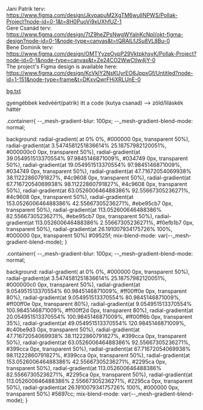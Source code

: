 Jani Patrik terv: https://www.figma.com/design/JkvpapuM2XgTM6wulINPWS/Pollak-Project?node-id=0-1&t=8H0PuoVi9xUXhfUZ-1 \
Gere Csanád terv: https://www.figma.com/design/7tZ9heZPsNwgWYalnKcNpI/okt-figma-design?node-id=0-1&node-type=canvas&t=tQRAlLfJSu8VL8Bu-0 \
Bene Dominik terv: https://www.figma.com/design/OMTYyzeOvpP29VktpkhsyK/Pollak-Project?node-id=0-1&node-type=canvas&t=Ze24CO2WwCtIw4jY-0 \
The project's Figma design is available here: https://www.figma.com/design/KcVklY2NsKUyrEO6JppxGf/Untitled?node-id=1-151&node-type=frame&t=DKxvQwrFHjXRLUnE-0

[bg.txt](https://github.com/user-attachments/files/17631663/bg.txt)

gyengébbek kedvéért(patrik) itt a code (kutya csanad) --> zöld/liláskék háttér

.containerr{
  --_mesh-gradient-blur: 100px;
  --_mesh-gradient-blend-mode: normal;

  background: radial-gradient(
  at 0% 0%, #000000 0px, transparent 50%),
   radial-gradient(at 3.5474581251836614% 25.18757982120051%, #000000c0 0px, transparent 50%), 
   radial-gradient(at 39.054951513370554% 97.9845146871009%, #034749 0px, transparent 50%), 
   radial-gradient(at 19.054951513370554% 97.9845146871009%, #034749 0px, transparent 50%),
   radial-gradient(at 47.71672054069938% 38.11222860791827%, #4c9608 0px, transparent 50%), 
   radial-gradient(at 67.71672054069938% 98.11222860791827%, #4c9608 0px, transparent 50%), 
   radial-gradient(at 63.052600646488386% 92.55667305236271%, #4c9608 0px, transparent 50%), 
   radial-gradient(at 153.052600646488386% 42.55667305236271%, #ebe95cb7 0px, transparent 50%), 
   radial-gradient(at 113.052600646488386% 82.55667305236271%, #ebe95cb7 0px, transparent 50%),
   radial-gradient(at 113.052600646488386% 2.55667305236271%, #f0efb1b7 0px, transparent 50%),
   radial-gradient(at 26.191007934175726% 100%, #000000 0px, transparent 50%) #09525f;
  mix-blend-mode: var(--_mesh-gradient-blend-mode);
}

.containerr{
  --_mesh-gradient-blur: 100px;
  --_mesh-gradient-blend-mode: normal;

  background: radial-gradient(
  at 0% 0%, #000000 0px, transparent 50%),
   radial-gradient(at 3.5474581251836614% 25.18757982120051%, #000000c0 0px, transparent 50%),
   radial-gradient(at 9.054951513370554% 60.9845146871009%, #ff00ff0e 0px, transparent 80%),
   radial-gradient(at 9.054951513370554% 80.9845146871009%, #ff00ff0e 0px, transparent 80%), 
   radial-gradient(at 9.054951513370554% 100.9845146871009%, #ff00ff2d 0px, transparent 80%),
   radial-gradient(at 20.054951513370554% 100.9845146871009%, #ff00ff6b 0px, transparent 35%),
   radial-gradient(at 49.054951513370554% 120.9845146871009%, #c40be9d3 0px, transparent 50%),
   radial-gradient(at 47.71672054069938% 38.11222860791827%, #399cca 0px, transparent 50%),
   radial-gradient(at 63.052600646488386% 92.55667305236271%, #399cca 0px, transparent 50%),
   radial-gradient(at 67.71672054069938% 98.11222860791827%, #399cca 0px, transparent 50%), 
   radial-gradient(at 153.052600646488386% 42.55667305236271%, #2295ca 0px, transparent 50%), 
   radial-gradient(at 113.052600646488386% 82.55667305236271%, #2295ca 0px, transparent 50%),
   radial-gradient(at 113.052600646488386% 2.55667305236271%, #2295ca 0px, transparent 50%),
   radial-gradient(at 26.191007934175726% 100%, #000000 0px, transparent 50%) #5697cc;
  mix-blend-mode: var(--_mesh-gradient-blend-mode);
}

